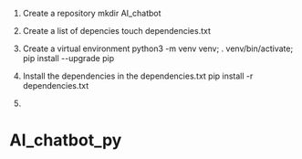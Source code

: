 1. Create a repository
    mkdir AI_chatbot

2. Create a list of depencies 
    touch dependencies.txt

3. Create a virtual environment
    python3 -m venv venv; . venv/bin/activate; pip install --upgrade pip

4. Install the dependencies in the dependencies.txt
    pip install -r dependencies.txt

5. 

# AI_chatbot_py
